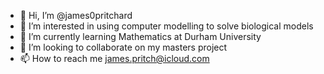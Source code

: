 - 👋 Hi, I’m @james0pritchard
- 👀 I’m interested in using computer modelling to solve biological models
- 🌱 I’m currently learning Mathematics at Durham University
- 💞️ I’m looking to collaborate on my masters project
- 📫 How to reach me james.pritch@icloud.com

<!---
james0pritchard/james0pritchard is a ✨ special ✨ repository because its `README.md` (this file) appears on your GitHub profile.
You can click the Preview link to take a look at your changes.
--->
